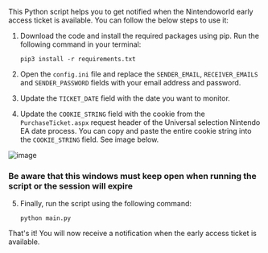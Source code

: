 
This Python script helps you to get notified when the Nintendoworld early access ticket is available. You can follow the below steps to use it:

1. Download the code and install the required packages using pip. Run the following command in your terminal:
    
    ```pip3 install -r requirements.txt```
    
2. Open the `config.ini` file and replace the `SENDER_EMAIL`, `RECEIVER_EMAILS` and `SENDER_PASSWORD` fields with your email address and password.
3. Update the `TICKET_DATE` field with the date you want to monitor.
4. Update the `COOKIE_STRING` field with the cookie from the `PurchaseTicket.aspx` request header of the Universal selection Nintendo EA date process. You can copy and paste the entire cookie string into the `COOKIE_STRING` field. See image below.

![image](https://user-images.githubusercontent.com/36856247/226511454-226dafeb-5af1-4ec6-9710-454313438017.png)

### Be aware that this windows must keep open when running the script or the session will expire

5. Finally, run the script using the following command:
    
    ```python main.py```
    

That's it! You will now receive a notification when the early access ticket is available.
